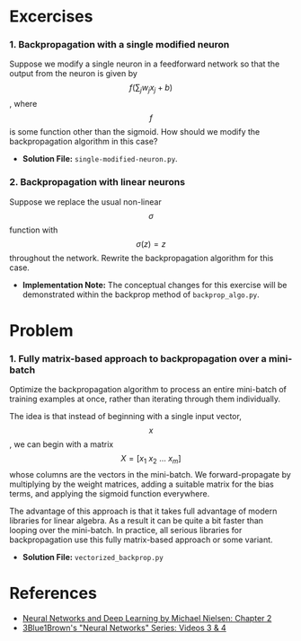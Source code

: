 # Excercises

### 1. Backpropagation with a single modified neuron

Suppose we modify a single neuron in a feedforward network so that the output from the neuron is given by $$f\left(\sum_j w_j x_j + b\right)$$, where $$f$$ is some function other than the sigmoid. How should we modify the backpropagation algorithm in this case?

- **Solution File:** `single-modified-neuron.py`.
  
### 2. Backpropagation with linear neurons

Suppose we replace the usual non-linear $$\sigma$$ function with $$\sigma(z) = z$$ throughout the network. Rewrite the backpropagation algorithm for this case.

- **Implementation Note:** The conceptual changes for this exercise will be demonstrated within the backprop method of `backprop_algo.py`.

# Problem

### 1. Fully matrix-based approach to backpropagation over a mini-batch

Optimize the backpropagation algorithm to process an entire mini-batch of training examples at once, rather than iterating through them individually.  

The idea is that instead of beginning with a single input vector, $$x$$, we can begin with a matrix $$X = [x_1\ x_2\ \ldots\ x_m]$$ whose columns are the vectors in the mini-batch. We forward-propagate by multiplying by the weight matrices, adding a suitable matrix for the bias terms, and applying the sigmoid function everywhere.

The advantage of this approach is that it takes full advantage of modern libraries for linear algebra. As a result it can be quite a bit faster than looping over the mini-batch. In practice, all serious libraries for backpropagation use this fully matrix-based approach or some variant.

- **Solution File:** `vectorized_backprop.py`

# References

- [Neural Networks and Deep Learning by Michael Nielsen: Chapter 2](http://neuralnetworksanddeeplearning.com/chap2.html)
- [3Blue1Brown's "Neural Networks" Series: Videos 3 & 4](https://www.youtube.com/watch?v=tIeHLnjs5U8&list=PLZHQObOWTQDNU6bTj_5S_L3Bw5Y7P_pG)

